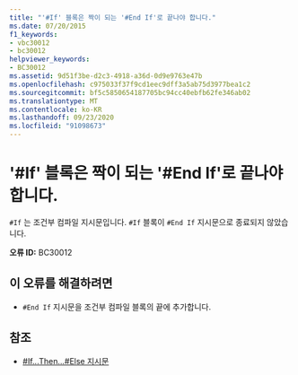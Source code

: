 ```yaml
---
title: "'#If' 블록은 짝이 되는 '#End If'로 끝나야 합니다."
ms.date: 07/20/2015
f1_keywords:
- vbc30012
- bc30012
helpviewer_keywords:
- BC30012
ms.assetid: 9d51f3be-d2c3-4918-a36d-0d9e9763e47b
ms.openlocfilehash: c975033f37f9cd1eec9dff3a5ab75d3977bea1c2
ms.sourcegitcommit: bf5c5850654187705bc94cc40ebfb62fe346ab02
ms.translationtype: MT
ms.contentlocale: ko-KR
ms.lasthandoff: 09/23/2020
ms.locfileid: "91098673"
---
```

# <a name="if-block-must-end-with-a-matching-end-if"></a>'#If' 블록은 짝이 되는 '#End If'로 끝나야 합니다.

`#If` 는 조건부 컴파일 지시문입니다. `#If` 블록이 `#End If` 지시문으로 종료되지 않았습니다.  
  
 **오류 ID:** BC30012  
  
## <a name="to-correct-this-error"></a>이 오류를 해결하려면  
  
- `#End If` 지시문을 조건부 컴파일 블록의 끝에 추가합니다.  
  
## <a name="see-also"></a>참조

- [#If...Then...#Else 지시문](../language-reference/directives/if-then-else-directives.md)
